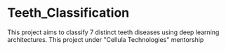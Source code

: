 # Teeth_Classification
This project aims to classify 7 distinct teeth diseases using deep learning architectures. This project under "Cellula Technologies" mentorship
